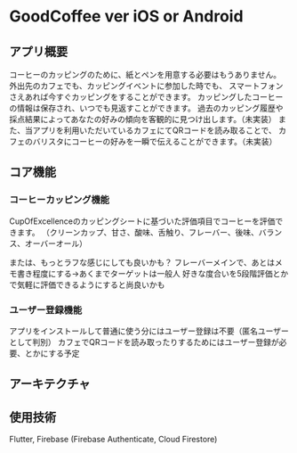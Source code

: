 # GoodCoffee ver iOS or Android

## アプリ概要

コーヒーのカッピングのために、紙とペンを用意する必要はもうありません。
外出先のカフェでも、カッピングイベントに参加した時でも、
スマートフォンさえあれば今すぐカッピングをすることができます。
カッピングしたコーヒーの情報は保存され、いつでも見返すことができます。
過去のカッピング履歴や採点結果によってあなたの好みの傾向を客観的に見つけ出します。（未実装）
また、当アプリを利用いただいているカフェにてQRコードを読み取ることで、
カフェのバリスタにコーヒーの好みを一瞬で伝えることができます。（未実装）

## コア機能

### コーヒーカッピング機能

CupOfExcellenceのカッピングシートに基づいた評価項目でコーヒーを評価できます。
（クリーンカップ、甘さ、酸味、舌触り、フレーバー、後味、バランス、オーバーオール）

または、もっとラフな感じにしても良いかも？
フレーバーメインで、あとはメモ書き程度にする→あくまでターゲットは一般人
好きな度合いを5段階評価とかで気軽に評価できるようにすると尚良いかも

### ユーザー登録機能

アプリをインストールして普通に使う分にはユーザー登録は不要（匿名ユーザーとして判別）
カフェでQRコードを読み取ったりするためにはユーザー登録が必要、とかにする予定

## アーキテクチャ

## 使用技術

Flutter, Firebase (Firebase Authenticate, Cloud Firestore)
